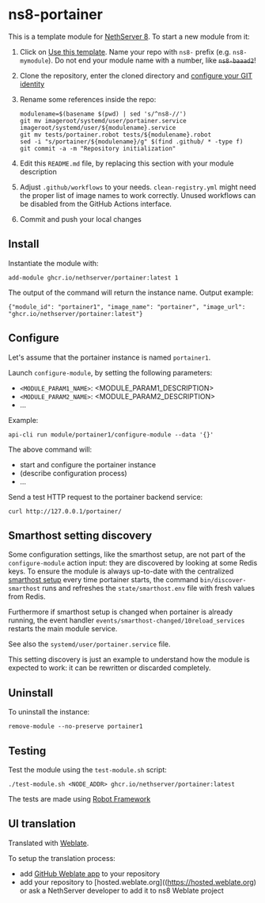 # ns8-portainer

This is a template module for [NethServer 8](https://github.com/NethServer/ns8-core).
To start a new module from it:

1. Click on [Use this template](https://github.com/NethServer/ns8-portainer/generate).
   Name your repo with `ns8-` prefix (e.g. `ns8-mymodule`). 
   Do not end your module name with a number, like ~~`ns8-baaad2`~~!

1. Clone the repository, enter the cloned directory and
   [configure your GIT identity](https://git-scm.com/book/en/v2/Getting-Started-First-Time-Git-Setup#_your_identity)

1. Rename some references inside the repo:
   ```
   modulename=$(basename $(pwd) | sed 's/^ns8-//')
   git mv imageroot/systemd/user/portainer.service imageroot/systemd/user/${modulename}.service
   git mv tests/portainer.robot tests/${modulename}.robot
   sed -i "s/portainer/${modulename}/g" $(find .github/ * -type f)
   git commit -a -m "Repository initialization"
   ```

1. Edit this `README.md` file, by replacing this section with your module
   description

1. Adjust `.github/workflows` to your needs. `clean-registry.yml` might
   need the proper list of image names to work correctly. Unused workflows
   can be disabled from the GitHub Actions interface.

1. Commit and push your local changes

## Install

Instantiate the module with:

    add-module ghcr.io/nethserver/portainer:latest 1

The output of the command will return the instance name.
Output example:

    {"module_id": "portainer1", "image_name": "portainer", "image_url": "ghcr.io/nethserver/portainer:latest"}

## Configure

Let's assume that the portainer instance is named `portainer1`.

Launch `configure-module`, by setting the following parameters:
- `<MODULE_PARAM1_NAME>`: <MODULE_PARAM1_DESCRIPTION>
- `<MODULE_PARAM2_NAME>`: <MODULE_PARAM2_DESCRIPTION>
- ...

Example:

    api-cli run module/portainer1/configure-module --data '{}'

The above command will:
- start and configure the portainer instance
- (describe configuration process)
- ...

Send a test HTTP request to the portainer backend service:

    curl http://127.0.0.1/portainer/

## Smarthost setting discovery

Some configuration settings, like the smarthost setup, are not part of the
`configure-module` action input: they are discovered by looking at some
Redis keys.  To ensure the module is always up-to-date with the
centralized [smarthost
setup](https://nethserver.github.io/ns8-core/core/smarthost/) every time
portainer starts, the command `bin/discover-smarthost` runs and refreshes
the `state/smarthost.env` file with fresh values from Redis.

Furthermore if smarthost setup is changed when portainer is already
running, the event handler `events/smarthost-changed/10reload_services`
restarts the main module service.

See also the `systemd/user/portainer.service` file.

This setting discovery is just an example to understand how the module is
expected to work: it can be rewritten or discarded completely.

## Uninstall

To uninstall the instance:

    remove-module --no-preserve portainer1

## Testing

Test the module using the `test-module.sh` script:


    ./test-module.sh <NODE_ADDR> ghcr.io/nethserver/portainer:latest

The tests are made using [Robot Framework](https://robotframework.org/)

## UI translation

Translated with [Weblate](https://hosted.weblate.org/projects/ns8/).

To setup the translation process:

- add [GitHub Weblate app](https://docs.weblate.org/en/latest/admin/continuous.html#github-setup) to your repository
- add your repository to [hosted.weblate.org]((https://hosted.weblate.org) or ask a NethServer developer to add it to ns8 Weblate project
